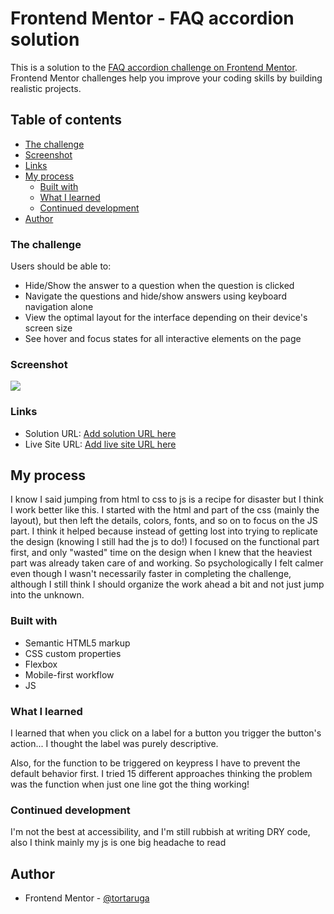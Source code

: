 # Frontend Mentor - FAQ accordion solution

This is a solution to the [FAQ accordion challenge on Frontend Mentor](https://www.frontendmentor.io/challenges/faq-accordion-wyfFdeBwBz). Frontend Mentor challenges help you improve your coding skills by building realistic projects. 

## Table of contents

  - [The challenge](#the-challenge)
  - [Screenshot](#screenshot)
  - [Links](#links)
- [My process](#my-process)
  - [Built with](#built-with)
  - [What I learned](#what-i-learned)
  - [Continued development](#continued-development)
- [Author](#author)

### The challenge

Users should be able to:

- Hide/Show the answer to a question when the question is clicked
- Navigate the questions and hide/show answers using keyboard navigation alone
- View the optimal layout for the interface depending on their device's screen size
- See hover and focus states for all interactive elements on the page

### Screenshot

![](./screenshot.jpg)


### Links

- Solution URL: [Add solution URL here](https://your-solution-url.com)
- Live Site URL: [Add live site URL here](https://your-live-site-url.com)

## My process

I know I said jumping from html to css to js is a recipe for disaster but I think I work better like this. I started with the html and part of the css (mainly the layout), but then left the details, colors, fonts, and so on to focus on the JS part. I think it helped because instead of getting lost into trying to replicate the design (knowing I still had the js to do!) I focused on the functional part first, and only "wasted" time on the design when I knew that the heaviest part was already taken care of and working. So psychologically I felt calmer even though I wasn't necessarily faster in completing the challenge, although I still think I should organize the work ahead a bit and not just jump into the unknown.

### Built with

- Semantic HTML5 markup
- CSS custom properties
- Flexbox
- Mobile-first workflow
- JS

### What I learned

I learned that when you click on a label for a button you trigger the button's action... I thought the label was purely descriptive.

Also, for the function to be triggered on keypress I have to prevent the default behavior first. I tried 15 different approaches thinking the problem was the function when just one line got the thing working!

### Continued development

I'm not the best at accessibility, and I'm still rubbish at writing DRY code, also I think mainly my js is one big headache to read

## Author

- Frontend Mentor - [@tortaruga](https://www.frontendmentor.io/profile/tortaruga)
